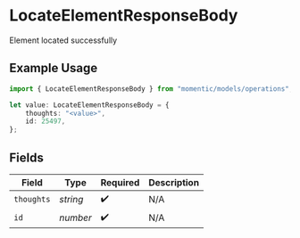 # LocateElementResponseBody

Element located successfully

## Example Usage

```typescript
import { LocateElementResponseBody } from "momentic/models/operations";

let value: LocateElementResponseBody = {
    thoughts: "<value>",
    id: 25497,
};
```

## Fields

| Field              | Type               | Required           | Description        |
| ------------------ | ------------------ | ------------------ | ------------------ |
| `thoughts`         | *string*           | :heavy_check_mark: | N/A                |
| `id`               | *number*           | :heavy_check_mark: | N/A                |